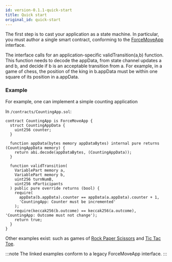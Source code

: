 ```yaml
---
id: version-0.1.1-quick-start
title: Quick start
original_id: quick-start
---
```


The first step is to cast your application as a state machine. In particular, you must author a single smart contract, conforming to the [ForceMoveApp](/contract-api/natspec/ForceMoveApp) interface.

The interface calls for an application-specific validTransition(a,b) function. This function needs to decode the appData, from state channel updates a and b, and decide if b is an acceptable transition from a. For example, in a game of chess, the position of the king in b.appData must be within one square of its position in a.appData.

### Example

For example, one can implement a simple counting application

In `/contracts/CountingApp.sol`:

```solidity
contract CountingApp is ForceMoveApp {
  struct CountingAppData {
    uint256 counter;
  }

  function appData(bytes memory appDataBytes) internal pure returns (CountingAppData memory) {
    return abi.decode(appDataBytes, (CountingAppData));
  }

  function validTransition(
    VariablePart memory a,
    VariablePart memory b,
    uint256 turnNumB,
    uint256 nParticipants
  ) public pure override returns (bool) {
    require(
      appData(b.appData).counter == appData(a.appData).counter + 1,
      'CountingApp: Counter must be incremented'
    );
    require(keccak256(b.outcome) == keccak256(a.outcome), 'CountingApp: Outcome must not change');
    return true;
  }
}
```

Other examples exist: such as games of [Rock Paper Scissors](https://github.com/statechannels/apps/blob/master/packages/rps/contracts/RockPaperScissors.sol) and [Tic Tac Toe](https://github.com/magmo/apps/blob/master/packages/tictactoe/contracts/TicTacToeGame.sol).

:::note
The linked examples conform to a legacy ForceMoveApp interface.
:::
